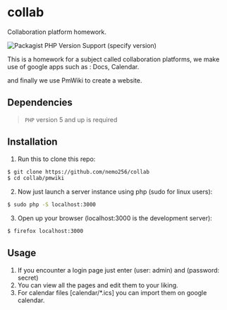 # collab

Collaboration platform homework.

![Packagist PHP Version Support (specify version)](https://img.shields.io/packagist/php-v/symfony/symfony/v2.1.4)

This is a homework for a subject called collaboration platforms, we make use of google apps such as : Docs, Calendar.

and finally we use PmWiki to create a website.

## Dependencies

> `PHP` version 5 and up is required

## Installation

1. Run this to clone this repo:
```bash
$ git clone https://github.com/nemo256/collab
$ cd collab/pmwiki
```
2. Now just launch a server instance using php (sudo for linux users):
```bash
$ sudo php -S localhost:3000
```
3. Open up your browser (localhost:3000 is the development server):
```bash
$ firefox localhost:3000
```

## Usage

1. If you encounter a login page just enter (user: admin) and (password: secret)
2. You can view all the pages and edit them to your liking.
3. For calendar files [calendar/*.ics] you can import them on google calendar.

